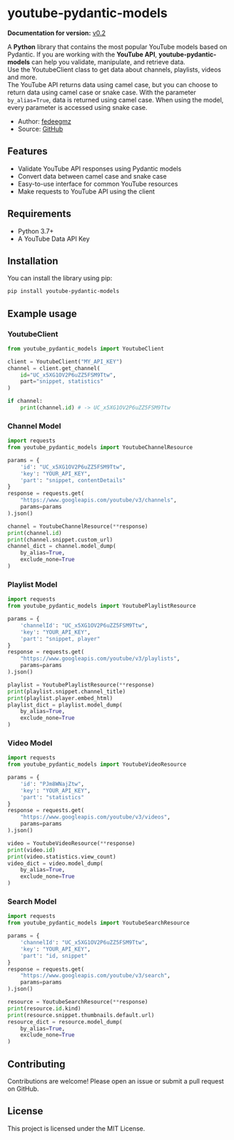 # youtube-pydantic-models

**Documentation for version:** [v0.2](https://github.com/fedeegmz/youtube-pydantic-models/releases/tag/v0.2.0)  

A **Python** library that contains the most popular YouTube models based on Pydantic. If you are working with the **YouTube API**, **youtube-pydantic-models** can help you validate, manipulate, and retrieve data.  
Use the YoutubeClient class to get data about channels, playlists, videos and more.  
The YouTube API returns data using camel case, but you can choose to return data using camel case or snake case. With the parameter ```by_alias=True```, data is returned using camel case. When using the model, every parameter is accessed using snake case.

- Author: [fedeegmz](https://github.com/fedeegmz)
- Source: [GitHub](https://github.com/fedeegmz/youtube_pydantic_models)

## Features

- Validate YouTube API responses using Pydantic models
- Convert data between camel case and snake case
- Easy-to-use interface for common YouTube resources
- Make requests to YouTube API using the client

## Requirements

- Python 3.7+
- A YouTube Data API Key

## Installation

You can install the library using pip:

```sh
pip install youtube-pydantic-models
```

## Example usage

### YoutubeClient

```python
from youtube_pydantic_models import YoutubeClient

client = YoutubeClient("MY_API_KEY")
channel = client.get_channel(
    id="UC_x5XG1OV2P6uZZ5FSM9Ttw",
    part="snippet, statistics"
)

if channel:
    print(channel.id) # -> UC_x5XG1OV2P6uZZ5FSM9Ttw
```

### Channel Model

```python
import requests
from youtube_pydantic_models import YoutubeChannelResource

params = {
    'id': "UC_x5XG1OV2P6uZZ5FSM9Ttw",
    'key': "YOUR_API_KEY",
    'part': "snippet, contentDetails"
}
response = requests.get(
    "https://www.googleapis.com/youtube/v3/channels",
    params=params
).json()

channel = YoutubeChannelResource(**response)
print(channel.id)
print(channel.snippet.custom_url)
channel_dict = channel.model_dump(
    by_alias=True,
    exclude_none=True
)
```

### Playlist Model

```python
import requests
from youtube_pydantic_models import YoutubePlaylistResource

params = {
    'channelId': "UC_x5XG1OV2P6uZZ5FSM9Ttw",
    'key': "YOUR_API_KEY",
    'part': "snippet, player"
}
response = requests.get(
    "https://www.googleapis.com/youtube/v3/playlists",
    params=params
).json()

playlist = YoutubePlaylistResource(**response)
print(playlist.snippet.channel_title)
print(playlist.player.embed_html)
playlist_dict = playlist.model_dump(
    by_alias=True,
    exclude_none=True
)
```

### Video Model

```python
import requests
from youtube_pydantic_models import YoutubeVideoResource

params = {
    'id': "PJm8WNajZtw",
    'key': "YOUR_API_KEY",
    'part': "statistics"
}
response = requests.get(
    "https://www.googleapis.com/youtube/v3/videos",
    params=params
).json()

video = YoutubeVideoResource(**response)
print(video.id)
print(video.statistics.view_count)
video_dict = video.model_dump(
    by_alias=True,
    exclude_none=True
)
```

### Search Model

```python
import requests
from youtube_pydantic_models import YoutubeSearchResource

params = {
    'channelId': "UC_x5XG1OV2P6uZZ5FSM9Ttw",
    'key': "YOUR_API_KEY",
    'part': "id, snippet"
}
response = requests.get(
    "https://www.googleapis.com/youtube/v3/search",
    params=params
).json()

resource = YoutubeSearchResource(**response)
print(resource.id.kind)
print(resource.snippet.thumbnails.default.url)
resource_dict = resource.model_dump(
    by_alias=True,
    exclude_none=True
)
```

## Contributing

Contributions are welcome! Please open an issue or submit a pull request on GitHub.

## License

This project is licensed under the MIT License.
